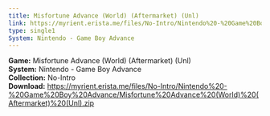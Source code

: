 ```yaml
---
title: Misfortune Advance (World) (Aftermarket) (Unl)
link: https://myrient.erista.me/files/No-Intro/Nintendo%20-%20Game%20Boy%20Advance/Misfortune%20Advance%20(World)%20(Aftermarket)%20(Unl).zip
type: single1
System: Nintendo - Game Boy Advance
---
```

<b>Game:</b> Misfortune Advance (World) (Aftermarket) (Unl)<br>
<b>System:</b> Nintendo - Game Boy Advance<br>
<b>Collection:</b> No-Intro<br>
<b>Download:</b> https://myrient.erista.me/files/No-Intro/Nintendo%20-%20Game%20Boy%20Advance/Misfortune%20Advance%20(World)%20(Aftermarket)%20(Unl).zip